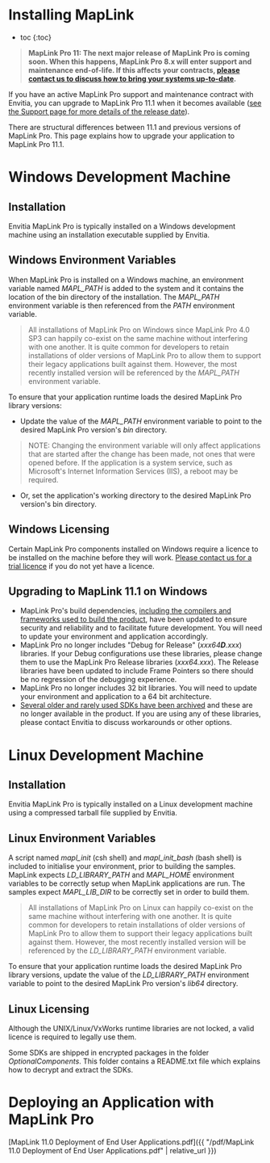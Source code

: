 # Installing MapLink

* toc
{:toc}

> **MapLink Pro 11: The next major release of MapLink Pro is coming soon. When this happens, MapLink Pro 8.x will enter support and maintenance end-of-life. If this affects your contracts, [please contact us to discuss how to bring your systems up-to-date](https://forms.office.com/e/6ydUswfjEe).**

If you have an active MapLink Pro support and maintenance contract with Envitia, you can upgrade to MapLink Pro 11.1 when it becomes available ([see the Support page for more details of the release date](index.md)).

There are structural differences between 11.1 and previous versions of MapLink Pro. This page explains how to upgrade your application to MapLink Pro 11.1.

# Windows Development Machine
## Installation
Envitia MapLink Pro is typically installed on a Windows development machine using an installation executable supplied by Envitia.

## Windows Environment Variables
When MapLink Pro is installed on a Windows machine, an environment variable named *MAPL_PATH* is added to the system and it contains
the location of the bin directory of the installation. The *MAPL_PATH* environment variable is
then referenced from the *PATH* environment variable.

> All installations of MapLink Pro on Windows since MapLink Pro 4.0 SP3 can happily co-exist on the same
machine without interfering with one another. It is quite common for developers to retain
installations of older versions of MapLink Pro to allow them to support their legacy applications
built against them. However, the most recently installed version will be referenced by the *MAPL_PATH* environment variable.

To ensure that your application runtime loads the desired MapLink Pro library versions:
- Update the value of the *MAPL_PATH* environment variable to point to the desired MapLink Pro version's *bin* directory.
> NOTE: Changing the environment variable will only affect applications that are started
after the change has been made, not ones that were opened before. If the application is
a system service, such as Microsoft's Internet Information Services (IIS), a reboot may
be required.
- Or, set the application's working directory to the desired MapLink Pro version's bin directory.

## Windows Licensing
Certain MapLink Pro components installed on Windows require a licence to be installed on the machine before they will work.
[Please contact us for a trial licence](https://forms.office.com/e/Lr7jN9TCC0) if you do not yet have a licence.

## Upgrading to MapLink 11.1 on Windows

- MapLink Pro's build dependencies, [including the compilers and frameworks used to build the product](./platform-support.md#maplink-111-compilers), have been updated to ensure security and reliability and to facilitate future development. You will need to update your environment and application accordingly.
- MapLink Pro no longer includes "Debug for Release" (*xxx64**D**.xxx*) libraries. If your Debug configurations use these libraries, please change them to use the MapLink Pro Release libraries (*xxx64.xxx*). The Release libraries have been updated to include Frame Pointers so there should be no regression of the debugging experience.
- MapLink Pro no longer includes 32 bit libraries. You will need to update your environment and application to a 64 bit architecture.
- [Several older and rarely used SDKs have been archived](./sdk-support.md) and these are no longer available in the product. If you are using any of these libraries, please contact Envitia to discuss workarounds or other options.


# Linux Development Machine

## Installation
Envitia MapLink Pro is typically installed on a Linux development machine using a compressed tarball file supplied by Envitia.

## Linux Environment Variables
A script named *mapl_init* (csh shell) and *mapl_init_bash* (bash shell) is included to initialise
your environment, prior to building the samples. MapLink expects *LD_LIBRARY_PATH* and
*MAPL_HOME* environment variables to be correctly setup when MapLink applications are run. The
samples expect *MAPL_LIB_DIR* to be correctly set in order to build them.

> All installations of MapLink Pro on Linux can happily co-exist on the same
machine without interfering with one another. It is quite common for developers to retain
installations of older versions of MapLink Pro to allow them to support their legacy applications
built against them. However, the most recently installed version will be referenced by the *LD_LIBRARY_PATH* environment variable.

To ensure that your application runtime loads the desired MapLink Pro library versions, update the value of the *LD_LIBRARY_PATH* environment variable to point to the desired MapLink Pro version's *lib64* directory.

## Linux Licensing
Although the UNIX/Linux/VxWorks runtime libraries are not locked, a valid licence is required to legally use them.

Some SDKs are shipped in encrypted packages in the folder *OptionalComponents*. This folder contains a README.txt file which explains how to decrypt and extract the SDKs.

# Deploying an Application with MapLink Pro
[MapLink 11.0 Deployment of End User Applications.pdf]({{ "/pdf/MapLink 11.0 Deployment of End User Applications.pdf" | relative_url }})